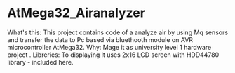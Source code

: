 # AtMega32_Airanalyzer
What's this: This project contains code of a analyze air by using Mq sensors and transfer the data to Pc based via bluethooth module on AVR microcontroller AtMega32. 
Why: Mage it as university level 1 hardware project .
Libreries: To displaying it uses 2x16 LCD screen with HDD44780 library - included here.
